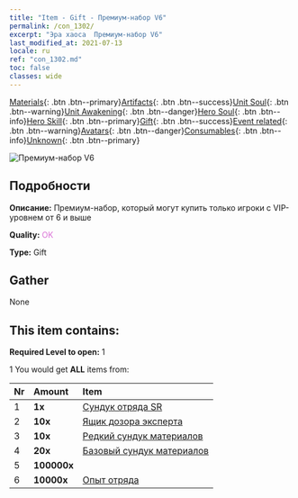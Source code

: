 ```yaml
---
title: "Item - Gift - Премиум-набор V6"
permalink: /con_1302/
excerpt: "Эра хаоса  Премиум-набор V6"
last_modified_at: 2021-07-13
locale: ru
ref: "con_1302.md"
toc: false
classes: wide
---
```

 [Materials](/ItemsRU/){: .btn .btn--primary}[Artifacts](/ItemsRU/Artifacts/){: .btn .btn--success}[Unit Soul](/ItemsRU/UnitSoul/){: .btn .btn--warning}[Unit Awakening](/ItemsRU/UnitAwakening/){: .btn .btn--danger}[Hero Soul](/ItemsRU/HeroSoul/){: .btn .btn--info}[Hero Skill](/ItemsRU/HeroSkill/){: .btn .btn--primary}[Gift](/ItemsRU/Gift/){: .btn .btn--success}[Event related](/ItemsRU/Events/){: .btn .btn--warning}[Avatars](/ItemsRU/Avatars/){: .btn .btn--danger}[Consumables](/ItemsRU/Consumables/){: .btn .btn--info}[Unknown](/ItemsRU/Unknown/){: .btn .btn--primary}

 ![Премиум-набор V6](/images/t/i_905006.png)

## Подробности
 **Описание:** Премиум-набор, который могут купить только игроки с VIP-уровнем от 6 и выше

 **Quality:** <span style="color: #DA70D6">OK</span>

 **Type:** Gift

## Gather

  None

## This item contains:

 **Required Level to open:** 1

 1 You would get **ALL** items  from:

  | Nr | Amount |     Item    |
  |:---|:-------|:------------|
  | 1 |  **1x** | [Сундук отряда SR](/ItemsRU/con_1319/) |  | 
  | 2 |  **10x** | [Ящик дозора эксперта](/ItemsRU/con_776/) |  | 
  | 3 |  **10x** | [Редкий сундук материалов](/ItemsRU/con_757/) |  | 
  | 4 |  **20x** | [Базовый сундук материалов](/ItemsRU/con_756/) |  | 
  | 5 |  **100000x** | <i class="fas fa-coins"/> |  | 
  | 6 |  **10000x** | [Опыт отряда](/ItemsRU/con_902/) |  | 
